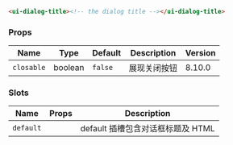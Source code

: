 ```html
<ui-dialog-title><!-- the dialog title --></ui-dialog-title>
```

### Props

| Name       | Type    | Default | Description  | Version |
| ---------- | ------- | ------- | ------------ | ------- |
| `closable` | boolean | `false` | 展现关闭按钮 | 8.10.0  |

### Slots

| Name      | Props | Description                       |
| --------- | ----- | --------------------------------- |
| `default` |       | default 插槽包含对话框标题及 HTML |
